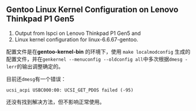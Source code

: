 ## Gentoo Linux Kernel Configuration on Lenovo Thinkpad P1 Gen5

1. Output from lspci on Lenovo Thinkpad P1 Gen5 and
1. Linux kernel configuration for linux-6.6.67-gentoo.



配置文件是在**gentoo-kernel-bin** 的环境下，使用 `make localmodconfig` 生成的配置文件，并在`genkernel --menuconfig --oldconfig all`中多次根据`dmesg -lerr`的输出调整确定的。



目前还`dmesg`有一个错误：

```
ucsi_acpi USBC000:00: UCSI_GET_PDOS failed (-95)
```

还没有找到解决方法，但不影响正常使用。
